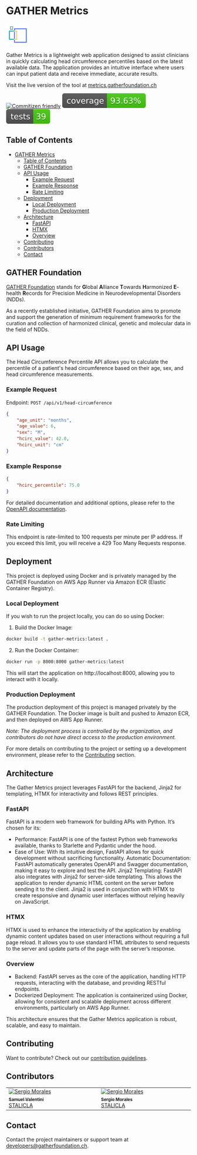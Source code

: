 # GATHER Metrics

![GATHER icon](/static/gather_favicon.png)

Gather Metrics is a lightweight web application designed to assist clinicians in quickly calculating head circumference percentiles based on the latest available data. The application provides an intuitive interface where users can input patient data and receive immediate, accurate results.

Visit the live version of the tool at [metrics.gatherfoundation.ch](https://metrics.gatherfoundation.ch)

[![Commitizen friendly](https://img.shields.io/badge/commitizen-friendly-brightgreen.svg)](https://github.com/commitizen-tools/commitizen)  [![Coverage Status](./reports/coverage/coverage-badge.svg?dummy=8484744)](./reports/coverage/index.html) [![Tests Status](./reports/junit/tests-badge.svg?dummy=8484744)](./reports/junit/tests-badge.svg)

## Table of Contents

- [GATHER Metrics](#gather-metrics)
  - [Table of Contents](#table-of-contents)
  - [GATHER Foundation](#gather-foundation)
  - [API Usage](#api-usage)
    - [Example Request](#example-request)
    - [Example Response](#example-response)
    - [Rate Limiting](#rate-limiting)
  - [Deployment](#deployment)
    - [Local Deployment](#local-deployment)
    - [Production Deployment](#production-deployment)
  - [Architecture](#architecture)
    - [FastAPI](#fastapi)
    - [HTMX](#htmx)
    - [Overview](#overview)
  - [Contributing](#contributing)
  - [Contributors](#contributors)
  - [Contact](#contact)

## GATHER Foundation

[GATHER Foundation](https://gatherfoundation.ch) stands for **G**lobal **A**lliance **T**owards **H**armonized **E**-health **R**ecords for Precision Medicine in Neurodevelopmental Disorders (NDDs).

As a recently established initiative, GATHER Foundation aims to promote and support the generation of minimum requirement frameworks for the curation and collection of harmonized clinical, genetic and molecular data in the field of NDDs.

## API Usage

The Head Circumference Percentile API allows you to calculate the percentile of a patient's head circumference based on their age, sex, and head circumference measurements.

### Example Request

Endpoint: `POST /api/v1/head-circumference`

```json
{
    "age_unit": "months",
    "age_value": 6,
    "sex": "M",
    "hcirc_value": 42.0,
    "hcirc_unit": "cm"
}
```

### Example Response

```json
{
    "hcirc_percentile": 75.0
}
```

For detailed documentation and additional options, please refer to the [OpenAPI documentation](https://metrics.gatherfoundation.ch/docs).

### Rate Limiting

This endpoint is rate-limited to 100 requests per minute per IP address. If you exceed this limit, you will receive a 429 Too Many Requests response.

## Deployment

This project is deployed using Docker and is privately managed by the GATHER Foundation on AWS App Runner via Amazon ECR (Elastic Container Registry).

### Local Deployment
If you wish to run the project locally, you can do so using Docker:

1. Build the Docker Image:

```bash
docker build -t gather-metrics:latest .
```

2. Run the Docker Container:

```bash
docker run -p 8000:8000 gather-metrics:latest
```

This will start the application on http://localhost:8000, allowing you to interact with it locally.

### Production Deployment

The production deployment of this project is managed privately by the GATHER Foundation. The Docker image is built and pushed to Amazon ECR, and then deployed on AWS App Runner.

*Note: The deployment process is controlled by the organization, and contributors do not have direct access to the production environment.*

For more details on contributing to the project or setting up a development environment, please refer to the [Contributing](#contributing) section.

## Architecture

The Gather Metrics project leverages FastAPI for the backend, Jinja2 for templating, HTMX for interactivity and follows REST principles.

### FastAPI
FastAPI is a modern web framework for building APIs with Python. It’s chosen for its:

- Performance: FastAPI is one of the fastest Python web frameworks available, thanks to Starlette and Pydantic under the hood.
- Ease of Use: With its intuitive design, FastAPI allows for quick development without sacrificing functionality.
Automatic Documentation: FastAPI automatically generates OpenAPI and Swagger documentation, making it easy to explore and test the API.
 Jinja2 Templating: FastAPI also integrates with Jinja2 for server-side templating. This allows the application to render dynamic HTML content on the server before sending it to the client. Jinja2 is used in conjunction with HTMX to create responsive and dynamic user interfaces without relying heavily on JavaScript.

### HTMX

HTMX is used to enhance the interactivity of the application by enabling dynamic content updates based on user interactions without requiring a full page reload. It allows you to use standard HTML attributes to send requests to the server and update parts of the page with the server’s response.

### Overview

- Backend: FastAPI serves as the core of the application, handling HTTP requests, interacting with the database, and providing RESTful endpoints.
- Dockerized Deployment: The application is containerized using Docker, allowing for consistent and scalable deployment across different environments, particularly on AWS App Runner.

This architecture ensures that the Gather Metrics application is robust, scalable, and easy to maintain.


## Contributing

Want to contribute? Check out our [contribution guidelines](CONTRIBUTING.md).

## Contributors

<!-- ALL-CONTRIBUTORS-LIST:START - Do not remove or modify this section -->
<!-- prettier-ignore-start -->
<!-- markdownlint-disable -->
<table>
  <tbody>
    <tr>
      <td align="left" valign="top" width="14.28%"><a href="https://github.com/SamuelValentini"><img src="https://avatars.githubusercontent.com/u/7236635?v=4" width="100px;" alt="Sergio Morales"/><br /><sub><b>Samuel Valentini</b></sub></a><br /><a href="https://stalicla.com" title="Profile">STALICLA</a></td>
      <td align="left" valign="top" width="14.28%"><a href="https://github.com/deliso"><img src="https://avatars.githubusercontent.com/u/64223283?u=0ed4878647cf157cc91d2603afcb1d4d3dcdaeca&v=4" width="100px;" alt="Sergio Morales"/><br /><sub><b>Sergio Morales</b></sub></a><br /><a href="https://stalicla.com" title="Profile">STALICLA</a></td>
    </tr>
  </tbody>
</table>

## Contact

Contact the project maintainers or support team at [developers@gatherfoundation.ch](mailto:developers@gatherfoundation.ch).
